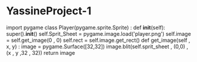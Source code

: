 # YassineProject-1
import pygame
class Player(pygame.sprite.Sprite) :
    def __init__(self):
        super().__init__()
        self.Sprit_Sheet = pygame.image.load('player.png')
        self.image = self.get_image(0 , 0)
        self.rect = self.image.get_rect()
    def get_image(self , x, y) :
        image = pygame.Surface([32,32])
        image.blit(self.sprit_sheet , (0,0) , (x , y ,32 , 32)) 
        return image

